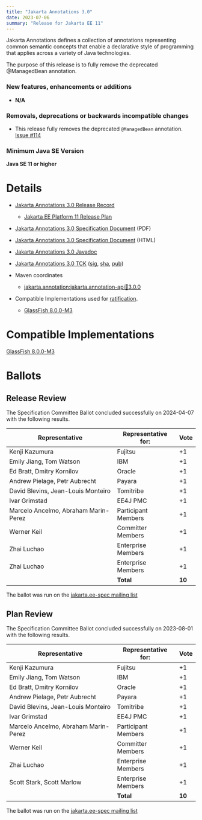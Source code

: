 ```yaml
---
title: "Jakarta Annotations 3.0"
date: 2023-07-06
summary: "Release for Jakarta EE 11"
---
```

Jakarta Annotations defines a collection of annotations representing common semantic concepts that enable a declarative style of programming that applies across a variety of Java technologies.

The purpose of this release is to fully remove the deprecated @ManagedBean annotation.

### New features, enhancements or additions
<!-- List here -->
* **N/A**

### Removals, deprecations or backwards incompatible changes
<!-- List here -->
* This release fully removes the deprecated `@ManagedBean` annotation. [Issue #114](https://github.com/jakartaee/common-annotations-api/issues/114)

### Minimum Java SE Version
<!-- Specify the minimum required Java SE version for this specification -->
**Java SE 11 or higher**

# Details

* [Jakarta Annotations 3.0 Release Record](https://projects.eclipse.org/projects/ee4j.ca/releases/3.0)
    * [Jakarta EE Platform 11 Release Plan](https://jakartaee.github.io/platform/jakartaee11/JakartaEE11ReleasePlan)
* [Jakarta Annotations 3.0 Specification Document](./annotations-spec-3.0.pdf) (PDF)
* [Jakarta Annotations 3.0 Specification Document](./annotations-spec-3.0.html) (HTML)
* [Jakarta Annotations 3.0 Javadoc](./apidocs)
* [Jakarta Annotations 3.0 TCK](https://download.eclipse.org/jakartaee/annotations/3.0/jakarta-annotations-tck-3.0.0.zip)  ([sig](https://download.eclipse.org/jakartaee/annotations/3.0/jakarta-annotations-tck-3.0.0.zip.sig),  [sha](https://download.eclipse.org/jakartaee/annotations/3.0/jakarta-annotations-tck-3.0.0.zip.sha256),  [pub](https://jakarta.ee/specifications/jakartaee-spec-committee.pub))
* Maven coordinates
    * [jakarta.annotation:jakarta.annotation-api:jar:3.0.0](https://search.maven.org/artifact/jakarta.annotation/jakarta.annotation-api/3.0.0/jar)

* Compatible Implementations used for [ratification](https://www.eclipse.org/projects/efsp/?version=1.2#efsp-ratification).
  * [GlassFish 8.0.0-M3](https://github.com/eclipse-ee4j/glassfish/releases/tag/8.0.0-M3)

# Compatible Implementations

[GlassFish 8.0.0-M3](https://github.com/eclipse-ee4j/glassfish/releases/tag/8.0.0-M3)

# Ballots

## Release Review

The Specification Committee Ballot concluded successfully on 2024-04-07 with the following results.

| Representative                                 | Representative for: |  Vote   |
|------------------------------------------------|---------------------|---------|
| Kenji Kazumura                                 | Fujitsu             |   +1    |
| Emily Jiang, Tom Watson                        | IBM                 |   +1    |
| Ed Bratt, Dmitry Kornilov                      | Oracle              |   +1    |
| Andrew Pielage, Petr Aubrecht                  | Payara              |   +1    |
| David Blevins, Jean-Louis Monteiro             | Tomitribe           |   +1    |
| Ivar Grimstad                                  | EE4J PMC            |   +1    |
| Marcelo Ancelmo, Abraham Marin-Perez           | Participant Members |   +1    |
| Werner Keil                                    | Committer Members   |   +1    |
| Zhai Luchao                                    | Enterprise Members  |   +1    |
| Zhai Luchao                                    | Enterprise Members  |   +1    |
|                                                | **Total**           | **10**  |

The ballot was run on the [jakarta.ee-spec mailing list](https://www.eclipse.org/lists/jakarta.ee-spec/msg03249.html)

## Plan Review

The Specification Committee Ballot concluded successfully on 2023-08-01 with the following results.

| Representative                                 | Representative for: |  Vote   |
|------------------------------------------------|---------------------|---------|
| Kenji Kazumura                                 | Fujitsu             |   +1    |
| Emily Jiang, Tom Watson                        | IBM                 |   +1    |
| Ed Bratt, Dmitry Kornilov                      | Oracle              |   +1    |
| Andrew Pielage, Petr Aubrecht                  | Payara              |   +1    |
| David Blevins, Jean-Louis Monteiro             | Tomitribe           |   +1    |
| Ivar Grimstad                                  | EE4J PMC            |   +1    |
| Marcelo Ancelmo, Abraham Marin-Perez           | Participant Members |   +1    |
| Werner Keil                                    | Committer Members   |   +1    |
| Zhai Luchao                                    | Enterprise Members  |   +1    |
| Scott Stark, Scott Marlow                      | Enterprise Members  |   +1    |
|                                                | **Total**           | **10**  |

The ballot was run on the [jakarta.ee-spec mailing list](https://www.eclipse.org/lists/jakarta.ee-spec/msg03046.html)
